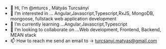 - 👋 Hi, I’m @mturcs , Mátyás Turcsányi
- 👀 I’m interested in ... Angular,Javascript,Typescript,RxJS, MongoDB, mongoose, fullstack web application development 
- 🌱 I’m currently learning ...Angular,Javascript,Typescript
- 💞️ I’m looking to collaborate on ...Web development, Frontend, Backend, MEAN stack
- 📫 How to reach me  send an email to -> turcsanyi.matyas@gmail.com

<!---
mturcs/mturcs is a ✨ special ✨ repository because its `README.md` (this file) appears on your GitHub profile.
You can click the Preview link to take a look at your changes.
--->
